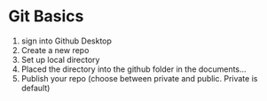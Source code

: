 
# Git Basics
1. sign into Github Desktop
2. Create a new repo
3. Set up local directory
4. Placed the directory into the github folder in the documents...
5. Publish your repo (choose between private and public. Private is default)